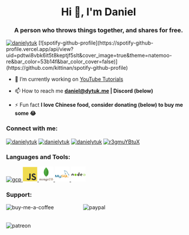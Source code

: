 <h1 align="center">Hi 👋, I'm Daniel</h1>
<h3 align="center">A person who throws things together, and shares for free.</h3>

<p align="left"> <a href="https://twitter.com/danielytuk" target="blank"><img src="https://img.shields.io/twitter/follow/danielytuk?logo=twitter&style=for-the-badge" alt="danielytuk" /></a> [![spotify-github-profile](https://spotify-github-profile.vercel.app/api/view?uid=pdtwi8vbk6it5t8keptjf5slt&cover_image=true&theme=natemoo-re&bar_color=53b14f&bar_color_cover=false)](https://github.com/kittinan/spotify-github-profile) </p>

- 🔭 I’m currently working on [YouTube Tutorials](https://youtube.com/danielytuk)

- 📫 How to reach me **daniel@dytuk.me | Discord (below)**

- ⚡ Fun fact **I love Chinese food, consider donating (below) to buy me some 😂**

<h3 align="left">Connect with me:</h3>
<p align="left">
<a href="https://twitter.com/danielytuk" target="blank"><img align="center" src="https://raw.githubusercontent.com/rahuldkjain/github-profile-readme-generator/master/src/images/icons/Social/twitter.svg" alt="danielytuk" height="30" width="40" /></a>
<a href="https://instagram.com/danielytuk" target="blank"><img align="center" src="https://raw.githubusercontent.com/rahuldkjain/github-profile-readme-generator/master/src/images/icons/Social/instagram.svg" alt="danielytuk" height="30" width="40" /></a>
<a href="https://www.youtube.com/c/danielytuk" target="blank"><img align="center" src="https://raw.githubusercontent.com/rahuldkjain/github-profile-readme-generator/master/src/images/icons/Social/youtube.svg" alt="danielytuk" height="30" width="40" /></a>
<a href="https://discord.gg/r3gmuYBtuX" target="blank"><img align="center" src="https://raw.githubusercontent.com/rahuldkjain/github-profile-readme-generator/master/src/images/icons/Social/discord.svg" alt="r3gmuYBtuX" height="30" width="40" /></a>
</p>

<h3 align="left">Languages and Tools:</h3>
<p align="left"> <a href="https://cloud.google.com" target="_blank" rel="noreferrer"> <img src="https://www.vectorlogo.zone/logos/google_cloud/google_cloud-icon.svg" alt="gcp" width="40" height="40"/> </a> <a href="https://developer.mozilla.org/en-US/docs/Web/JavaScript" target="_blank" rel="noreferrer"> <img src="https://raw.githubusercontent.com/devicons/devicon/master/icons/javascript/javascript-original.svg" alt="javascript" width="40" height="40"/> </a> <a href="https://www.mongodb.com/" target="_blank" rel="noreferrer"> <img src="https://raw.githubusercontent.com/devicons/devicon/master/icons/mongodb/mongodb-original-wordmark.svg" alt="mongodb" width="40" height="40"/> </a> <a href="https://www.mysql.com/" target="_blank" rel="noreferrer"> <img src="https://raw.githubusercontent.com/devicons/devicon/master/icons/mysql/mysql-original-wordmark.svg" alt="mysql" width="40" height="40"/> </a> <a href="https://nodejs.org" target="_blank" rel="noreferrer"> <img src="https://raw.githubusercontent.com/devicons/devicon/master/icons/nodejs/nodejs-original-wordmark.svg" alt="nodejs" width="40" height="40"/> </a> </p>

<h3 align="left">Support:</h3>
<p><a href="https://www.buymeacoffee.com/danielytuk"> <img align="left" src="https://cdn.buymeacoffee.com/buttons/v2/default-yellow.png" height="50" width="210" alt="buy-me-a-coffee" /></a><a href="https://www.paypal.me/dytukmedia"> <img align="left" src="https://i.ibb.co/fdpj8p8/paypal-donate-button.png" height="50" width="210" alt="paypal" /></a><a href="https://www.patreon.com/danielytuk"> <img align="left" src="https://i.ibb.co/hZVcbq9/patreon-button.png" height="50" width="210" alt="patreon" /></a></p>
